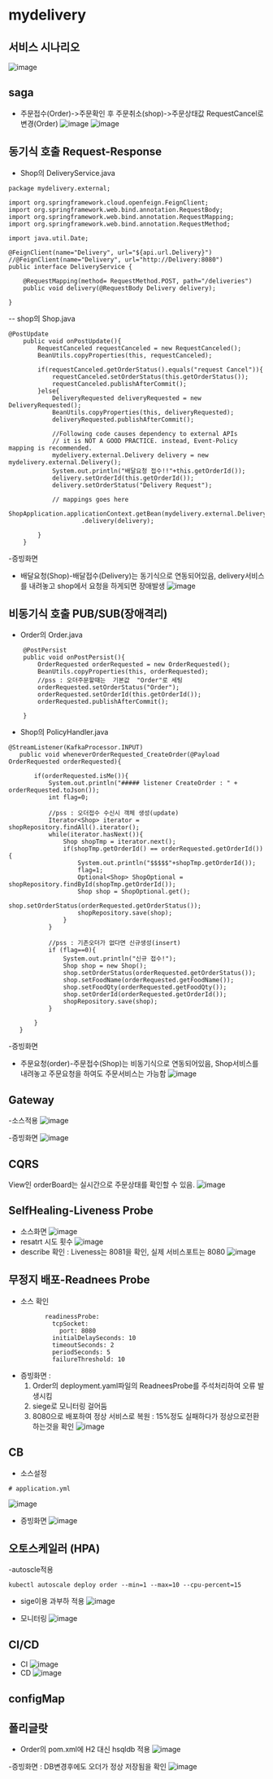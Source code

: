 # mydelivery


## 서비스 시나리오
![image](https://user-images.githubusercontent.com/68535067/97397347-65aca200-192c-11eb-810a-049c2f12ae7b.png)

## saga
- 주문접수(Order)->주문확인 후 주문취소(shop)->주문상태값  RequestCancel로 변경(Order)
![image](https://user-images.githubusercontent.com/68535067/97414001-cba62300-1946-11eb-8bd8-2ba7a9d2cde5.png)
![image](https://user-images.githubusercontent.com/68535067/97409032-533c6380-1940-11eb-9a6f-8d12c5d5a98a.png)

## 동기식 호출 Request-Response
- Shop의 DeliveryService.java
```
package mydelivery.external;

import org.springframework.cloud.openfeign.FeignClient;
import org.springframework.web.bind.annotation.RequestBody;
import org.springframework.web.bind.annotation.RequestMapping;
import org.springframework.web.bind.annotation.RequestMethod;

import java.util.Date;

@FeignClient(name="Delivery", url="${api.url.Delivery}")
//@FeignClient(name="Delivery", url="http://Delivery:8080")
public interface DeliveryService {

    @RequestMapping(method= RequestMethod.POST, path="/deliveries")
    public void delivery(@RequestBody Delivery delivery);

}
```
-- shop의 Shop.java
```
@PostUpdate
    public void onPostUpdate(){
        RequestCanceled requestCanceled = new RequestCanceled();
        BeanUtils.copyProperties(this, requestCanceled);

        if(requestCanceled.getOrderStatus().equals("request Cancel")){
            requestCanceled.setOrderStatus(this.getOrderStatus());
            requestCanceled.publishAfterCommit();
        }else{
            DeliveryRequested deliveryRequested = new DeliveryRequested();
            BeanUtils.copyProperties(this, deliveryRequested);
            deliveryRequested.publishAfterCommit();

            //Following code causes dependency to external APIs
            // it is NOT A GOOD PRACTICE. instead, Event-Policy mapping is recommended.
            mydelivery.external.Delivery delivery = new mydelivery.external.Delivery();
            System.out.println("배달요청 접수!!"+this.getOrderId());
            delivery.setOrderId(this.getOrderId());
            delivery.setOrderStatus("Delivery Request");

            // mappings goes here
            ShopApplication.applicationContext.getBean(mydelivery.external.DeliveryService.class)
                    .delivery(delivery);

        }
    }
```
-증빙화면
- 배달요청(Shop)-배달접수(Delivery)는 동기식으로 연동되어있음, delivery서비스를 내려놓고 shop에서 요청을 하게되면 장애발생
![image](https://user-images.githubusercontent.com/68535067/97410951-04dc9400-1943-11eb-8a83-bd369d22dec8.png)

## 비동기식 호출 PUB/SUB(장애격리)
- Order의 Order.java
```
    @PostPersist
    public void onPostPersist(){
        OrderRequested orderRequested = new OrderRequested();
        BeanUtils.copyProperties(this, orderRequested);
        //pss : 오더주문할때는  기본값  "Order"로 세팅
        orderRequested.setOrderStatus("Order");
        orderRequested.setOrderId(this.getOrderId());
        orderRequested.publishAfterCommit();

    }
```
 - Shop의 PolicyHandler.java
 ```
 @StreamListener(KafkaProcessor.INPUT)
    public void wheneverOrderRequested_CreateOrder(@Payload OrderRequested orderRequested){

        if(orderRequested.isMe()){
            System.out.println("##### listener CreateOrder : " + orderRequested.toJson());
            int flag=0;

            //pss : 오더접수 수신시 객체 생성(update)
            Iterator<Shop> iterator = shopRepository.findAll().iterator();
            while(iterator.hasNext()){
                Shop shopTmp = iterator.next();
                if(shopTmp.getOrderId() == orderRequested.getOrderId()){
                    System.out.println("$$$$$"+shopTmp.getOrderId());
                    flag=1;
                    Optional<Shop> ShopOptional = shopRepository.findById(shopTmp.getOrderId());
                    Shop shop = ShopOptional.get();
                    shop.setOrderStatus(orderRequested.getOrderStatus());
                    shopRepository.save(shop);
                }
            }

            //pss : 기존오더가 없다면 신규생성(insert)
            if (flag==0){
                System.out.println("신규 접수!");
                Shop shop = new Shop();
                shop.setOrderStatus(orderRequested.getOrderStatus());
                shop.setFoodName(orderRequested.getFoodName());
                shop.setFoodQty(orderRequested.getFoodQty());
                shop.setOrderId(orderRequested.getOrderId());
                shopRepository.save(shop);
            }

        }
    }
 ```

-증빙화면
- 주문요청(order)-주문접수(Shop)는 비동기식으로 연동되어있음, Shop서비스를 내려놓고 주문요청을 하여도 주문서비스는 가능함
![image](https://user-images.githubusercontent.com/68535067/97409648-54ba5b80-1941-11eb-95ac-458e226783dd.png)


## Gateway
-소스적용
![image](https://user-images.githubusercontent.com/68535067/97443175-0d968f80-196e-11eb-8891-c668474d2bfb.png)

-증빙화면
![image](https://user-images.githubusercontent.com/68535067/97443014-d45e1f80-196d-11eb-8e04-3acf7a92c3bb.png)

## CQRS
View인 orderBoard는 실시간으로 주문상태를 확인할 수 있음.
![image](https://user-images.githubusercontent.com/68535067/97413158-c7c5d100-1945-11eb-93ed-4a0cdf8d26c2.png)

## SelfHealing-Liveness Probe
- 소스화면
![image](https://user-images.githubusercontent.com/68535067/97511878-77915200-19cb-11eb-9a1e-af62a283fe8a.png)
- resatrt 시도 횟수
![image](https://user-images.githubusercontent.com/68535067/97511814-516bb200-19cb-11eb-9849-44edc9d2a128.png)
- describe 확인 : Liveness는 8081을  확인, 실제  서비스포트는 8080
![image](https://user-images.githubusercontent.com/68535067/97512001-bf17de00-19cb-11eb-9ab8-55785e97bc71.png)

## 무정지 배포-Readnees Probe
- 소스 확인
```
          readinessProbe:
            tcpSocket:
              port: 8080
            initialDelaySeconds: 10
            timeoutSeconds: 2
            periodSeconds: 5
            failureThreshold: 10
```
- 증빙화면 : 
  1. Order의 deployment.yaml파일의 ReadneesProbe를 주석처리하여 오류 발생시킴
  2. siege로 모니터링 걸어둠
  3. 8080으로 배포하여  정상  서비스로  복원  : 15%정도  실패하다가  정상으로전환하는것을 확인
![image](https://user-images.githubusercontent.com/68535067/97514497-2cc70880-19d2-11eb-8ed8-bf02d8b89f2f.png)

## CB
-  소스설정
```
# application.yml
```
![image](https://user-images.githubusercontent.com/68535067/97445003-1e480500-1970-11eb-8825-eb922e480085.png)

- 증빙화면
![image](https://user-images.githubusercontent.com/68535067/97458004-9ff25f80-197d-11eb-9bdc-6c9890a6fa3a.png)

## 오토스케일러 (HPA)
-autoscle적용
```
kubectl autoscale deploy order --min=1 --max=10 --cpu-percent=15
```
- sige이용 과부하 적용
![image](https://user-images.githubusercontent.com/68535067/97515645-d27b7700-19d4-11eb-9804-ecb4025cfe0b.png)

-  모니터링
![image](https://user-images.githubusercontent.com/68535067/97515733-0b1b5080-19d5-11eb-87ce-91888e880dae.png)


## CI/CD
- CI
![image](https://user-images.githubusercontent.com/68535067/97433120-58110f80-1960-11eb-8c54-389ce5ecb63a.png)
- CD
![image](https://user-images.githubusercontent.com/68535067/97433936-9bb84900-1961-11eb-9666-93b474411843.png)

## configMap


## 폴리글랏
- Order의  pom.xml에 H2  대신 hsqldb 적용
![image](https://user-images.githubusercontent.com/68535067/97516070-ad3b3880-19d5-11eb-818f-37b0706fdd39.png)

-증빙화면 : DB변경후에도 오더가 정상 저장됨을 확인
![image](https://user-images.githubusercontent.com/68535067/97517037-cb099d00-19d7-11eb-90a5-ff08cbf3301c.png)

